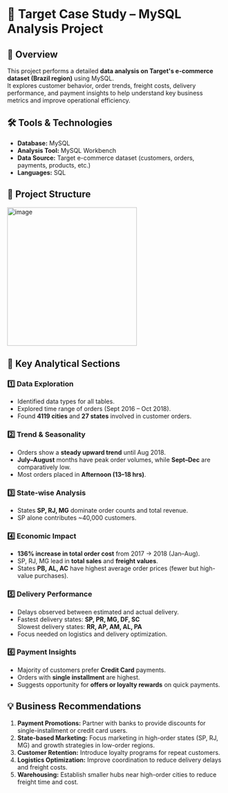 # 🎯 Target Case Study – MySQL Analysis Project

## 📘 Overview
This project performs a detailed **data analysis on Target's e-commerce dataset (Brazil region)** using MySQL.  
It explores customer behavior, order trends, freight costs, delivery performance, and payment insights to help understand key business metrics and improve operational efficiency.

## 🛠️ Tools & Technologies
- **Database:** MySQL
- **Analysis Tool:** MySQL Workbench
- **Data Source:** Target e-commerce dataset (customers, orders, payments, products, etc.)
- **Languages:** SQL

## 📂 Project Structure

<img width="300" height="320" alt="image" src="https://github.com/user-attachments/assets/f043bc92-5116-48ee-b5dc-30b6754b1144" />


## 🧩 Key Analytical Sections

### 1️⃣ Data Exploration
- Identified data types for all tables.
- Explored time range of orders (Sept 2016 – Oct 2018).
- Found **4119 cities** and **27 states** involved in customer orders.

### 2️⃣ Trend & Seasonality
- Orders show a **steady upward trend** until Aug 2018.
- **July–August** months have peak order volumes, while **Sept–Dec** are comparatively low.
- Most orders placed in **Afternoon (13–18 hrs)**.

### 3️⃣ State-wise Analysis
- States **SP, RJ, MG** dominate order counts and total revenue.
- SP alone contributes ~40,000 customers.

### 4️⃣ Economic Impact
- **136% increase in total order cost** from 2017 → 2018 (Jan–Aug).
- SP, RJ, MG lead in **total sales** and **freight values**.
- States **PB, AL, AC** have highest average order prices (fewer but high-value purchases).

### 5️⃣ Delivery Performance
- Delays observed between estimated and actual delivery.
- Fastest delivery states: **SP, PR, MG, DF, SC**  
  Slowest delivery states: **RR, AP, AM, AL, PA**
- Focus needed on logistics and delivery optimization.

### 6️⃣ Payment Insights
- Majority of customers prefer **Credit Card** payments.
- Orders with **single installment** are highest.
- Suggests opportunity for **offers or loyalty rewards** on quick payments.

## 💡 Business Recommendations
1. **Payment Promotions:** Partner with banks to provide discounts for single-installment or credit card users.  
2. **State-based Marketing:** Focus marketing in high-order states (SP, RJ, MG) and growth strategies in low-order regions.  
3. **Customer Retention:** Introduce loyalty programs for repeat customers.  
4. **Logistics Optimization:** Improve coordination to reduce delivery delays and freight costs.  
5. **Warehousing:** Establish smaller hubs near high-order cities to reduce freight time and cost.


